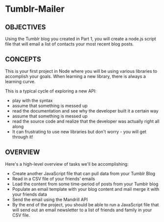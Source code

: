 # Tumblr-Mailer

<h2> OBJECTIVES </h2>

Using the Tumblr blog you created in Part 1, you will create a node.js script file that will email a list of contacts your most recent blog posts.

<h2> CONCEPTS </h2>

This is your first project in Node where you will be using various libraries to accomplish your goals. When learning a new library, there is always a learning curve.

This is a typical cycle of exploring a new API:

<ul>
	<li>play with the syntax</li>
	<li>assume that something is messed up</li>
	<li>read the documentation and see why the developer built it a certain way</li>
	<li>assume that something is messed up</li>
	<li>read the source code and realize that the developer was actually right all along</li>
	<li>It can frustrating to use new libraries but don't worry - you will get through it! </li>
	</ul>

<h2> OVERVIEW </h2>
Here's a high-level overview of tasks we'll be accomplishing:
<ul>
	<li>Create another JavaScript file that can pull data from your Tumblr Blog </li>
	<li>Read in a CSV file of your friends' emails</li>
	<li>Load the content from some time-period of posts from your Tumblr blog</li>
	<li>Populate an email template with your blog content and mail merge it with your friends data</li>
	<li>Send the email using the Mandrill API</li>
	<li>By the end of the project, you should be able to run a JavaScript file that will send out an email newsletter to a list of friends and family in your CSV file.</li>
</ul>
